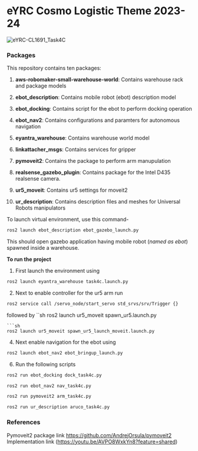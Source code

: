 # eYRC Cosmo Logistic Theme 2023-24

![eYRC-CL1691_Task4C](https://github.com/user-attachments/assets/6ab5b8ac-8c12-4b52-a0a1-4224004c4424)

### Packages
This repository contains ten packages:

1. **aws-robomaker-small-warehouse-world**: Contains warehouse rack and package models

2. **ebot_description**: Contains mobile robot (ebot) description model

3. **ebot_docking**: Contains script for the ebot to perform docking operation

4. **ebot_nav2**: Contains configurations and paramters for autonomous navigation

5. **eyantra_warehouse**: Contains warehouse world model

6. **linkattacher_msgs**: Contains services for gripper

7. **pymoveit2**: Contains the package to perform arm manupulation

8. **realsense_gazebo_plugin**: Contains package for the Intel D435 realsense camera.

9. **ur5_moveit**: Contains ur5 settings for moveit2

10. **ur_description**: Contains description files and meshes for Universal Robots manipulators


To launch virtual environment, use this command-

```sh
ros2 launch ebot_description ebot_gazebo_launch.py
```

This should open gazebo application having mobile robot (*named as ebot*) spawned inside a warehouse.

**To run the project**

1. First launch the environment using
```sh
ros2 launch eyantra_warehouse task4c.launch.py
```
2. Next to enable controller for the ur5 arm run
```sh
ros2 service call /servo_node/start_servo std_srvs/srv/Trigger {}
```
followed by
``sh
ros2 launch ur5_moveit spawn_ur5.launch.py
```
```sh
ros2 launch ur5_moveit spawn_ur5_launch_moveit.launch.py
```
   
4. Next enable navigation for the ebot using
```sh
ros2 launch ebot_nav2 ebot_bringup_launch.py
```

6. Run the following scripts
```sh
ros2 run ebot_docking dock_task4c.py
```
```sh
ros2 run ebot_nav2 nav_task4c.py
```
```sh
ros2 run pymoveit2 arm_task4c.py
```
```sh
ros2 run ur_description aruco_task4c.py
```

### References

Pymoveit2 package link https://github.com/AndrejOrsula/pymoveit2
<br />
Implementation link (https://youtu.be/AVPO8WxkYn8?feature=shared)
